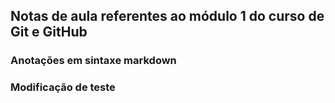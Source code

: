 ## Notas de aula referentes ao módulo 1 do curso de Git e GitHub
### Anotações em sintaxe markdown
### Modificação de teste